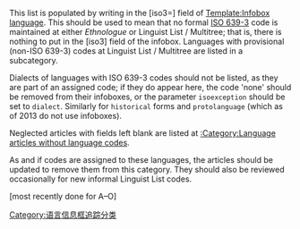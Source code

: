 This list is populated by writing  in the \[iso3=\] field of [Template:Infobox language](https://zh.wikipedia.org/wiki/Template:Infobox_language "wikilink"). This should be used to mean that no formal [ISO 639-3](../Page/ISO_639-3.md "wikilink") code is maintained at either *Ethnologue* or Linguist List / Multitree; that is, there is nothing to put in the \[iso3\] field of the infobox. Languages with provisional (non-ISO 639-3) codes at Linguist List / Multitree are listed in a subcategory.

Dialects of languages with ISO 639-3 codes should not be listed, as they are part of an assigned code; if they do appear here, the code 'none' should be removed from their infoboxes, or the parameter `isoexception` should be set to `dialect`. Similarly for `historical` forms and `protolanguage` (which as of 2013 do not use infoboxes).

Neglected articles with fields left blank are listed at [:Category:Language articles without language codes](https://zh.wikipedia.org/wiki/Category:Language_articles_without_language_codes "wikilink").

As and if codes are assigned to these languages, the articles should be updated to remove them from this category. They should also be reviewed occasionally for new informal Linguist List codes.

\[most recently done for A–O\]

[Category:语言信息框追踪分类‎](https://zh.wikipedia.org/wiki/Category:语言信息框追踪分类‎ "wikilink")